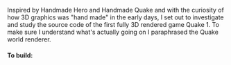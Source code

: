 Inspired by Handmade Hero and Handmade Quake and with the curiosity of how 3D 
graphics was "hand made" in the early days, I set out to investigate and study 
the source code of the first fully 3D rendered game Quake 1. To make sure I 
understand what's actually going on I paraphrased the Quake world renderer. 

#### To build:


